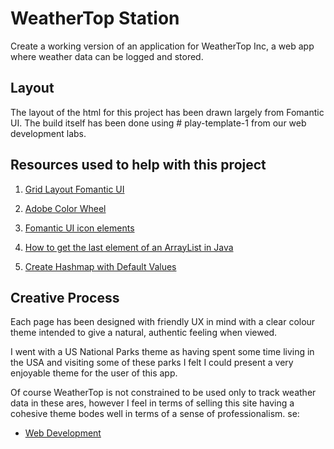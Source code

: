 

# WeatherTop Station

Create a working version of an application for WeatherTop Inc, a web 
app where weather data can be logged and stored.


## Layout
The layout of the html for this project has been drawn largely from Fomantic UI. The build 
itself has been done using # play-template-1 from our web development labs.

## Resources used to help with this project

1. [Grid Layout Fomantic UI](https://fomantic-ui.com/collections/grid.html)

2. [Adobe Color Wheel](https://color.adobe.com/create/image-gradient)

3. [Fomantic UI icon elements](https://fomantic-ui.com/elements/icon.html#weather)

4. [How to get the last element of an ArrayList in Java](https://reactgo.com/java-get-last-element-of-arraylist/)

5. [Create Hashmap with Default Values](https://www.codegrepper.com/code-examples/java/create+hashmap+with+default+values)

## Creative Process
Each page has been designed with friendly UX in mind with a clear colour theme intended to give
a natural, authentic feeling when viewed.

I went with a US National Parks theme as having spent some time living in the USA and visiting some of these
parks I felt I could present a very enjoyable theme for the user of this app.

Of course WeatherTop is not constrained to be used only to track weather data in these ares, however
I feel in terms of selling this site having a cohesive theme bodes well in terms of a sense of professionalism.
se:

- [Web Development](https://tutors-design.netlify.com/course/wit-hdip-comp-sci-2020-web-development.netlify.com)

